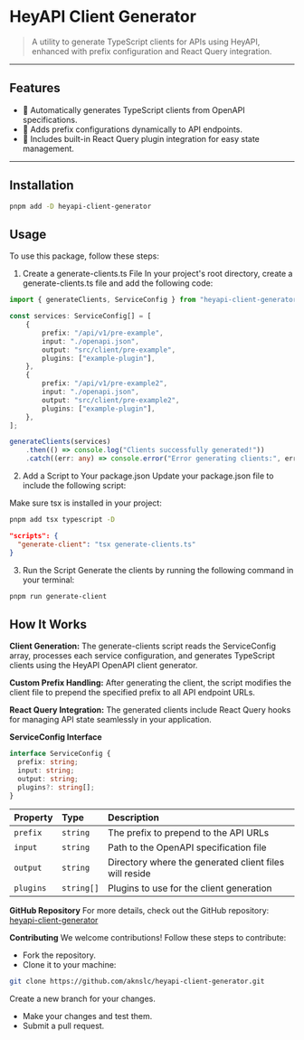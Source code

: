 # **HeyAPI Client Generator**

> A utility to generate TypeScript clients for APIs using HeyAPI, enhanced with prefix configuration and React Query integration.

---

## **Features**

- 🚀 Automatically generates TypeScript clients from OpenAPI specifications.
- 🌟 Adds prefix configurations dynamically to API endpoints.
- 🔧 Includes built-in React Query plugin integration for easy state management.

---

## **Installation**

```bash
pnpm add -D heyapi-client-generator
```

## **Usage**

To use this package, follow these steps:

1. Create a generate-clients.ts File
   In your project's root directory, create a generate-clients.ts file and add the following code:

```typescript
import { generateClients, ServiceConfig } from "heyapi-client-generator";

const services: ServiceConfig[] = [
    {
        prefix: "/api/v1/pre-example",
        input: "./openapi.json",
        output: "src/client/pre-example",
        plugins: ["example-plugin"],
    },
    {
        prefix: "/api/v1/pre-example2",
        input: "./openapi.json",
        output: "src/client/pre-example2",
        plugins: ["example-plugin"],
    },
];

generateClients(services)
    .then(() => console.log("Clients successfully generated!"))
    .catch((err: any) => console.error("Error generating clients:", err));
```

2. Add a Script to Your package.json
   Update your package.json file to include the following script:



Make sure tsx is installed in your project:
```bash
pnpm add tsx typescript -D
```
```json
"scripts": {
  "generate-client": "tsx generate-clients.ts"
}
```


3. Run the Script
   Generate the clients by running the following command in your terminal:

```bash
pnpm run generate-client
```

## **How It Works**

**Client Generation:**
The generate-clients script reads the ServiceConfig array, processes each service configuration, and generates TypeScript clients using the HeyAPI OpenAPI client generator.

**Custom Prefix Handling:**
After generating the client, the script modifies the client file to prepend the specified prefix to all API endpoint URLs.

**React Query Integration:**
The generated clients include React Query hooks for managing API state seamlessly in your application.

**ServiceConfig Interface**

```typescript
interface ServiceConfig {
  prefix: string;
  input: string;
  output: string;
  plugins?: string[];
}
```

| Property | Type     | Description                                            |
| :------- | :------- | :----------------------------------------------------- |
| `prefix` | `string` | The prefix to prepend to the API URLs                  |
| `input`  | `string` | Path to the OpenAPI specification file                 |
| `output` | `string` | Directory where the generated client files will reside |
| `plugins` | `string[]` | Plugins to use for the client generation |
**GitHub Repository**
For more details, check out the GitHub repository: [heyapi-client-generator](https://github.com/aknslc/heyapi-client-generator)

**Contributing**
We welcome contributions! Follow these steps to contribute:

- Fork the repository.
- Clone it to your machine:

```bash
git clone https://github.com/aknslc/heyapi-client-generator.git
```
Create a new branch for your changes.
- Make your changes and test them.
- Submit a pull request.
    